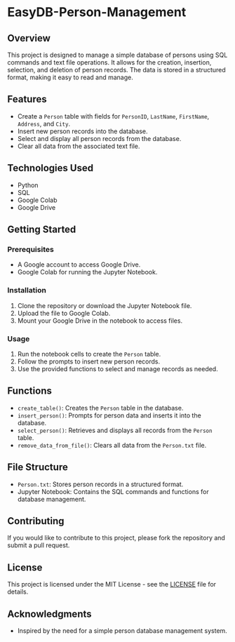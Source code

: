 # EasyDB-Person-Management

## Overview

This project is designed to manage a simple database of persons using SQL commands and text file operations. It allows for the creation, insertion, selection, and deletion of person records. The data is stored in a structured format, making it easy to read and manage.

## Features

- Create a `Person` table with fields for `PersonID`, `LastName`, `FirstName`, `Address`, and `City`.
- Insert new person records into the database.
- Select and display all person records from the database.
- Clear all data from the associated text file.

## Technologies Used

- Python
- SQL
- Google Colab
- Google Drive

## Getting Started

### Prerequisites

- A Google account to access Google Drive.
- Google Colab for running the Jupyter Notebook.

### Installation

1. Clone the repository or download the Jupyter Notebook file.
2. Upload the file to Google Colab.
3. Mount your Google Drive in the notebook to access files.

### Usage

1. Run the notebook cells to create the `Person` table.
2. Follow the prompts to insert new person records.
3. Use the provided functions to select and manage records as needed.

## Functions

- `create_table()`: Creates the `Person` table in the database.
- `insert_person()`: Prompts for person data and inserts it into the database.
- `select_person()`: Retrieves and displays all records from the `Person` table.
- `remove_data_from_file()`: Clears all data from the `Person.txt` file.

## File Structure

- `Person.txt`: Stores person records in a structured format.
- Jupyter Notebook: Contains the SQL commands and functions for database management.

## Contributing

If you would like to contribute to this project, please fork the repository and submit a pull request. 

## License

This project is licensed under the MIT License - see the [LICENSE](LICENSE) file for details.

## Acknowledgments

- Inspired by the need for a simple person database management system.


